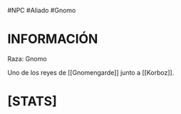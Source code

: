 #NPC #Aliado #Gnomo
# INFORMACIÓN 
Raza: Gnomo

Uno de los reyes de [[Gnomengarde]] junto a [[Korboz]].
# [STATS]